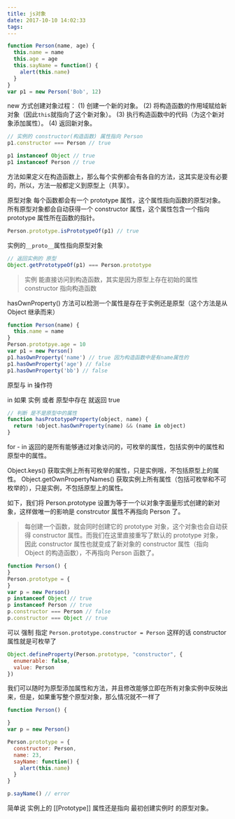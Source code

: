 ```yaml
---
title: js对象
date: 2017-10-10 14:02:33
tags:
---
```

```js
function Person(name, age) {
  this.name = name
  this.age = age
  this.sayName = function() {
    alert(this.name)
  }
}
var p1 = new Person('Bob', 12)
```
new 方式创建对象过程：
(1) 创建一个新的对象。
(2) 将构造函数的作用域赋给新对象（因此`this`就指向了这个新对象）。
(3) 执行构造函数中的代码（为这个新对象添加属性）。
(4) 返回新对象。

```js
// 实例的 constructor(构造函数) 属性指向 Person
p1.constructor === Person // true
```
```js
p1 instanceof Object // true
p1 instanceof Person // true
```

方法如果定义在构造函数上，那么每个实例都会有各自的方法，这其实是没有必要的，所以，方法一般都定义到原型上（共享）。


原型对象
每个函数都会有一个 prototype 属性，这个属性指向函数的原型对象。所有原型对象都会自动获得一个 constructor 属性，这个属性包含一个指向 prototype 属性所在函数的指针。
```js
Person.prototype.isPrototypeOf(p1) // true
```
实例的`__proto__`属性指向原型对象
```js
// 返回实例的 原型
Object.getPrototypeOf(p1) === Person.prototype
```

> 实例 能直接访问到构造函数，其实是因为原型上存在初始的属性 constructor 指向构造函数

hasOwnProperty() 方法可以检测一个属性是存在于实例还是原型（这个方法是从 Object 继承而来）
```js
function Person(name) {
  this.name = name
}
Person.prototpye.age = 10
var p1 = new Person()
p1.hasOwnProperty('name') // true 因为构造函数中是有name属性的
p1.hasOwnProperty('age') // false
p1.hasOwnProperty('bb') // false
```

原型与 in 操作符

in 如果 实例 或者 原型中存在 就返回 true

```js
// 判断 是不是原型中的属性
function hasPrototypeProperty(object, name) {
  return !object.hasOwnProperty(name) && (name in object)
}
```

for - in 返回的是所有能够通过对象访问的，可枚举的属性，包括实例中的属性和原型中的属性。

Object.keys() 获取实例上所有可枚举的属性，只是实例哦，不包括原型上的属性。
Object.getOwnPropertyNames() 获取实例上所有属性（包括可枚举和不可枚举的），只是实例，不包括原型上的属性。

如下，我们将 Person.prototype 设置为等于一个以对象字面量形式创建的新对象，这样做唯一的影响是 constrcutor 属性不再指向 Person 了。
> 每创建一个函数，就会同时创建它的 prototype 对象，这个对象也会自动获得 constructor 属性。而我们在这里直接重写了默认的 prototype 对象，因此 constructor 属性也就变成了新对象的 constructor 属性（指向 Object 的构造函数），不再指向 Person 函数了。
```js
function Person() {
}
Person.prototype = {
}
var p = new Person()
p instanceof Object // true
p instanceof Person // true
p.constructor === Person // false
p.constructor === Object // true
```
可以 强制 指定 `Person.prototype.constructor = Person` 这样的话 constructor 属性就是可枚举了
```js
Object.defineProperty(Person.prototype, "constructor", {
  enumerable: false,
  value: Person
})
```

我们可以随时为原型添加属性和方法，并且修改能够立即在所有对象实例中反映出来，但是，如果重写整个原型对象，那么情况就不一样了
```js
function Person() {

}
var p = new Person()

Person.prototype = {
  constructor: Person,
  name: 23,
  sayName: function() {
    alert(this.name)
  }
}

p.sayName() // error
```
简单说 实例上的 [[Prototype]] 属性还是指向 最初创建实例时 的原型对象。

